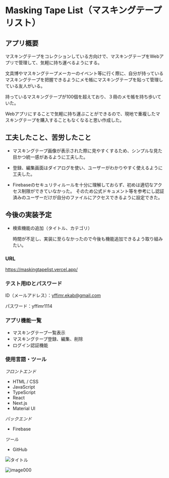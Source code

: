 # Masking Tape List（マスキングテープリスト）

## アプリ概要

マスキングテープをコレクションしている方向けで、マスキングテープをWebアプリで管理して、気軽に持ち運べるようにする。

文具博やマスキングテープメーカーのイベント等に行く際に、自分が持っているマスキングテープを把握できるようにメモ帳にマスキングテープを貼って管理している友人がいる。

持っているマスキングテープが100個を超えており、３冊のメモ帳を持ち歩いていた。

Webアプリにすることで気軽に持ち運ぶことができるので、現地で重複したマスキングテープを購入することもなくなると思い作成した。

## 工夫したこと、苦労したこと

- マスキングテープ画像が表示された際に見やすくするため、シンプルな見た目かつ統一感があるように工夫した。

- 登録、編集画面はダイアログを使い、ユーザーがわかりやすく使えるように工夫した。

- Firebaseのセキュリティルールを十分に理解しておらず、初めは適切なアクセス制限ができていなかった。
  そのため公式ドキュメント等を参考にし認証済みのユーザーだけが自分のファイルにアクセスできるように設定できた。

## 今後の実装予定

- 検索機能の追加（タイトル、カテゴリ）

  時間が不足し、実装に至らなかったので今後も機能追加できるよう取り組みたい。
  
### URL

https://maskingtapelist.vercel.app/

### テスト用IDとパスワード

ID（メールアドレス）：yffimr.ekab@gmail.com

パスワード：yffimr1114

### アプリ機能一覧
- マスキングテープ一覧表示
- マスキングテープ登録、編集、削除
- ログイン認証機能

### 使用言語・ツール
*フロントエンド*
- HTML / CSS
- JavaScript
- TypeScript
- React
- Next.js
- Material UI

*バックエンド*
- Firebase

*ツール*
- GitHub


![タイトル](https://github.com/user-attachments/assets/1f388bd5-3151-4771-ad4e-ecbb4f89641a)

![image000](https://github.com/user-attachments/assets/09fc5f68-4ba3-4e5a-a6c4-fa17e2f3d8ca)
